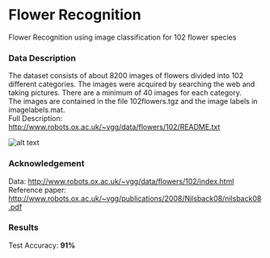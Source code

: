 # Flower Recognition
Flower Recognition using image classification for 102 flower species
 
 
 ### Data Description
The dataset consists of about 8200 images of flowers divided into 102 different categories. The images were acquired by searching the web and taking pictures. There are a minimum of 40 images for each category. <br/>
The images are contained in the file 102flowers.tgz and the image labels in imagelabels.mat. <br/>
Full Description: http://www.robots.ox.ac.uk/~vgg/data/flowers/102/README.txt
 
 
![alt text](https://github.com/ushashwat/flower_recognition/blob/master/flower_images.png)


### Acknowledgement
Data: http://www.robots.ox.ac.uk/~vgg/data/flowers/102/index.html <br/>
Reference paper: http://www.robots.ox.ac.uk/~vgg/publications/2008/Nilsback08/nilsback08.pdf


### Results
Test Accuracy: **91%**
